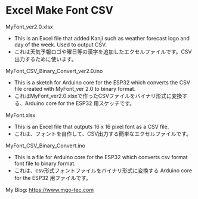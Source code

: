 # Excel Make Font CSV 
MyFont_ver2.0.xlsx  
- This is an Excel file that added Kanji such as weather forecast logo and day of the week. Used to output CSV.  
- これは天気予報ロゴや曜日等の漢字を追加したエクセルファイルです。CSV出力するために使います。  
  
MyFont_CSV_Binary_Convert_ver2.0.ino  
- This is a sketch for Arduino core for the ESP32 which converts the CSV file created with MyFont_ver 2.0 to binary format.  
- これはMyFont_ver2.0.xlsxで作ったCSVファイルをバイナリ形式に変換する、Arduino core for the ESP32 用スケッチです。  
  
MyFont.xlsx  
- This is an Excel file that outputs 16 x 16 pixel font as a CSV file.   
- これは、フォントを自作して、CSV出力する簡単なエクセルファイルです。 
  
MyFont_CSV_Binary_Convert.ino  
- This is a file for Arduino core for the ESP32 which converts csv format font file to binary format.  
- これは、csv形式フォントファイルをバイナリ形式に変換する Arduino core for the ESP32 用ファイルです。  
  
  
My Blog: https://www.mgo-tec.com  